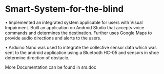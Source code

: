 # Smart-System-for-the-blind
•	Implemented an integrated system applicable for users with Visual Impairment. Built an application on Android Studio that accepts voice commands and determines the destination. Further uses Google Maps to provide audio directions and alerts to the users.

•	Arduino Nano was used to integrate the collective sensor data which was sent to the android application using a Bluetooth HC-05 and sensors in shoe determine direction of obstacle.


More Documentation can be found in srs.doc
